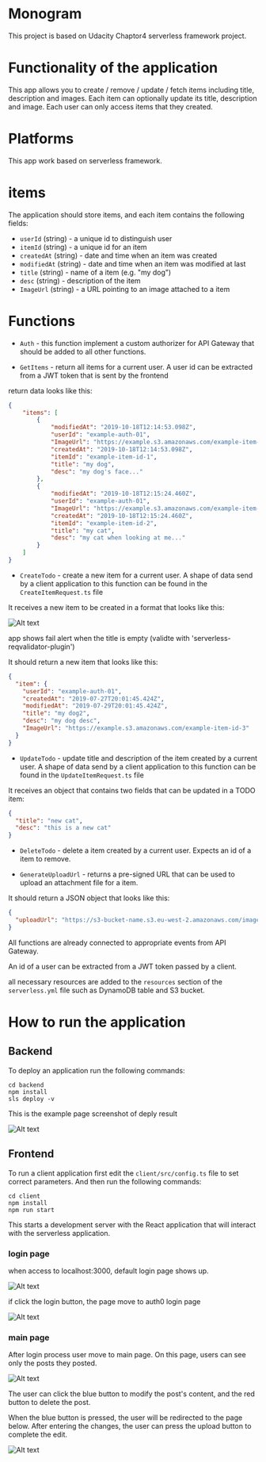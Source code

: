 # Monogram

This project is based on Udacity Chaptor4 serverless framework project.

# Functionality of the application

This app allows you to create / remove / update / fetch items including title, description and images. Each item can optionally update its title, description and image. Each user can only access items that they created.

# Platforms

This app work based on serverless framework.

# items

The application should store items, and each item contains the following fields:
* `userId` (string) - a unique id to distinguish user
* `itemId` (string) - a unique id for an item
* `createdAt` (string) - date and time when an item was created
* `modifiedAt` (string) - date and time when an item was modified at last
* `title` (string) - name of a item (e.g. "my dog")
* `desc` (string) - description of the item
* `ImageUrl` (string) - a URL pointing to an image attached to a item

# Functions

* `Auth` - this function implement a custom authorizer for API Gateway that should be added to all other functions.

* `GetItems` - return all items for a current user. A user id can be extracted from a JWT token that is sent by the frontend

return data looks like this:

```json
{
    "items": [
        {
            "modifiedAt": "2019-10-18T12:14:53.098Z",
            "userId": "example-auth-01",
            "ImageUrl": "https://example.s3.amazonaws.com/example-item-id-1",
            "createdAt": "2019-10-18T12:14:53.098Z",
            "itemId": "example-item-id-1",
            "title": "my dog",
            "desc": "my dog's face..."
        },
        {
            "modifiedAt": "2019-10-18T12:15:24.460Z",
            "userId": "example-auth-01",
            "ImageUrl": "https://example.s3.amazonaws.com/example-item-id-2",
            "createdAt": "2019-10-18T12:15:24.460Z",
            "itemId": "example-item-id-2",
            "title": "my cat",
            "desc": "my cat when looking at me..."
        }
    ]
}
```

* `CreateTodo` - create a new item for a current user. A shape of data send by a client application to this function can be found in the `CreateItemRequest.ts` file

It receives a new item to be created in a format that looks like this:

![Alt text](images/upload_form.PNG?raw=true "upload form")

app shows fail alert when the title is empty (validte with 'serverless-reqvalidator-plugin')

It should return a new item that looks like this:

```json
{
  "item": {
    "userId": "example-auth-01",
    "createdAt": "2019-07-27T20:01:45.424Z",    
    "modifiedAt": "2019-07-29T20:01:45.424Z",
    "title": "my dog2",
    "desc": "my dog desc",
    "ImageUrl": "https://example.s3.amazonaws.com/example-item-id-3"
  }
}
```

* `UpdateTodo` - update title and description of the item created by a current user. A shape of data send by a client application to this function can be found in the `UpdateItemRequest.ts` file

It receives an object that contains two fields that can be updated in a TODO item:

```json
{
  "title": "new cat",
  "desc": "this is a new cat"
}
```

* `DeleteTodo` - delete a item created by a current user. Expects an id of a item to remove.

* `GenerateUploadUrl` - returns a pre-signed URL that can be used to upload an attachment file for a item.

It should return a JSON object that looks like this:

```json
{
  "uploadUrl": "https://s3-bucket-name.s3.eu-west-2.amazonaws.com/image.png"
}
```

All functions are already connected to appropriate events from API Gateway.

An id of a user can be extracted from a JWT token passed by a client.

all necessary resources are added to the `resources` section of the `serverless.yml` file such as DynamoDB table and S3 bucket.

# How to run the application

## Backend

To deploy an application run the following commands:

```
cd backend
npm install
sls deploy -v
```
This is the example page screenshot of deply result

![Alt text](images/deploy_success.PNG?raw=true "deploy_success")

## Frontend

To run a client application first edit the `client/src/config.ts` file to set correct parameters. And then run the following commands:

```
cd client
npm install
npm run start
```

This starts a development server with the React application that will interact with the serverless application.

### login page

when access to localhost:3000, default login page shows up.

![Alt text](images/client-login-page.PNG?raw=true "client-login-page")

if click the login button, the page move to auth0 login page

![Alt text](images/client-auth0-page.PNG?raw=true "client-auth0-page")

### main page

After login process user move to main page. On this page, users can see only the posts they posted.

![Alt text](images/client-loginUser-Homepage.PNG?raw=true "client-loginUser-Homepage")

The user can click the blue button to modify the post's content, and the red button to delete the post.

When the blue button is pressed, the user will be redirected to the page below. After entering the changes, the user can press the upload button to complete the edit.

![Alt text](images/update_page.PNG?raw=true "update_page")




